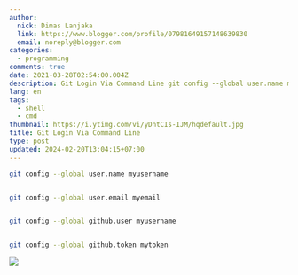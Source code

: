 ```yaml
---
author:
  nick: Dimas Lanjaka
  link: https://www.blogger.com/profile/07981649157148639830
  email: noreply@blogger.com
categories:
  - programming
comments: true
date: 2021-03-28T02:54:00.004Z
description: Git Login Via Command Line git config --global user.name myusernamegit config --global user.email myemailgit config --global github.user myusernamegit config --
lang: en
tags:
  - shell
  - cmd
thumbnail: https://i.ytimg.com/vi/yDntCIs-IJM/hqdefault.jpg
title: Git Login Via Command Line
type: post
updated: 2024-02-20T13:04:15+07:00
---
```


```bash
git config --global user.name myusername


git config --global user.email myemail


git config --global github.user myusername


git config --global github.token mytoken
```

[![](https://i.ytimg.com/vi/yDntCIs-IJM/hqdefault.jpg)](https://i.ytimg.com/vi/yDntCIs-IJM/hqdefault.jpg)